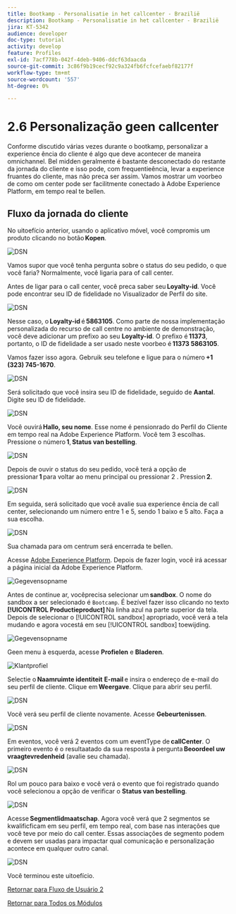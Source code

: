 ```yaml
---
title: Bootkamp - Personalisatie in het callcenter - Brazilië
description: Bootkamp - Personalisatie in het callcenter - Brazilië
jira: KT-5342
audience: developer
doc-type: tutorial
activity: develop
feature: Profiles
exl-id: 7acf778b-042f-4deb-9406-ddcf63daacda
source-git-commit: 3c86f9b19cecf92c9a324fb6fcfcefaebf82177f
workflow-type: tm+mt
source-wordcount: '557'
ht-degree: 0%

---
```


# 2.6 Personalização geen callcenter

Conforme discutido várias vezes durante o bootkamp, personalizar a experience ência do cliente é algo que deve acontecer de maneira omnichannel. Bel midden geralmente é bastante desconectado do restante da jornada do cliente e isso pode, com frequentieência, levar a experience fruantes do cliente, mas não preca ser assim. Vamos mostrar um voorbeo de como om center pode ser facilitmente conectado à Adobe Experience Platform, em tempo real te bellen.

## Fluxo da jornada do cliente

No uitoefício anterior, usando o aplicativo móvel, você compromis um produto clicando no botão **Kopen**.

![DSN](./images/app20.png)

Vamos supor que você tenha pergunta sobre o status do seu pedido, o que você faria? Normalmente, você ligaria para of call center.

Antes de ligar para o call center, você preca saber seu **Loyalty-id**. Você pode encontrar seu ID de fidelidade no Visualizador de Perfil do site.

![DSN](./images/cc1.png)

Nesse caso, o **Loyalty-id** é **5863105**. Como parte de nossa implementação personalizada do recurso de call centre no ambiente de demonstração, você deve adicionar um prefixo ao seu **Loyalty-id**. O prefixo é **11373**, portanto, o ID de fidelidade a ser usado neste voorbeo é **11373 5863105**.

Vamos fazer isso agora. Gebruik seu telefone e ligue para o número **+1 (323) 745-1670**.

![DSN](./images/cc2.png)

Será solicitado que você insira seu ID de fidelidade, seguido de **Aantal**. Digite seu ID de fidelidade.

![DSN](./images/cc3.png)

Você ouvirá **Hallo, seu nome**. Esse nome é pensionrado do Perfil do Cliente em tempo real na Adobe Experience Platform. Você tem 3 escolhas. Pressione o número **1**, **Status van bestelling**.

![DSN](./images/cc4.png)

Depois de ouvir o status do seu pedido, você terá a opção de pressionar **1** para voltar ao menu principal ou pressionar 2 . Pression **2**.

![DSN](./images/cc5.png)

Em seguida, será solicitado que você avalie sua experience ência de call center, selecionando um número entre 1 e 5, sendo 1 baixo e 5 alto. Faça a sua escolha.

![DSN](./images/cc6.png)

Sua chamada para om centrum será encerrada te bellen.

Acesse [Adobe Experience Platform](https://experience.adobe.com/platform). Depois de fazer login, você irá acessar a página inicial da Adobe Experience Platform.

![Gegevensopname](./images/home.png)

Antes de continue ar, vocêprecisa selecionar um **sandbox**. O nome do sandbox a ser selecionado é ``Bootcamp``. É bezível fazer isso clicando no texto **[!UICONTROL Productieproduct]** Na linha azul na parte superior da tela. Depois de selecionar o [!UICONTROL sandbox] apropriado, você verá a tela mudando e agora vocestá em seu [!UICONTROL sandbox] toewijding.

![Gegevensopname](./images/sb1.png)

Geen menu à esquerda, acesse **Profielen** e **Bladeren**.

![Klantprofiel](./images/homemenu.png)

Selectie o **Naamruimte identiteit** **E-mail** e insira o endereço de e-mail do seu perfil de cliente. Clique em **Weergave**. Clique para abrir seu perfil.

![DSN](./images/cc7.png)

Você verá seu perfil de cliente novamente. Acesse **Gebeurtenissen**.

![DSN](./images/cc8.png)

Em eventos, você verá 2 eventos com um eventType de **callCenter**. O primeiro evento é o resultaatado da sua resposta à pergunta **Beoordeel uw vraagtevredenheid** (avalie seu chamada).

![DSN](./images/cc9.png)

Rol um pouco para baixo e você verá o evento que foi registrado quando você selecionou a opção de verificar o **Status van bestelling**.

![DSN](./images/cc10.png)

Acesse **Segmentlidmaatschap**. Agora você verá que 2 segmentos se kwalificficam em seu perfil, em tempo real, com base nas interações que você teve por meio do call center. Essas associações de segmento podem e devem ser usadas para impactar qual comunicação e personalização acontece em qualquer outro canal.

![DSN](./images/cc11.png)

Você terminou este uitoefício.

[Retornar para Fluxo de Usuário 2](./uc2.md)

[Retornar para Todos os Módulos](../../overview.md)
